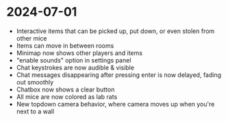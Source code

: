 # 2024-07-01
- Interactive items that can be picked up, put down, or even stolen from other mice
- Items can move in between rooms
- Minimap now shows other players and items
- "enable sounds" option in settings panel
- Chat keystrokes are now audible & visible
- Chat messages disappearing after pressing enter is now delayed, fading out smoothly
- Chatbox now shows a clear button
- All mice are now colored as lab rats
- New topdown camera behavior, where camera moves up when you're next to a wall
